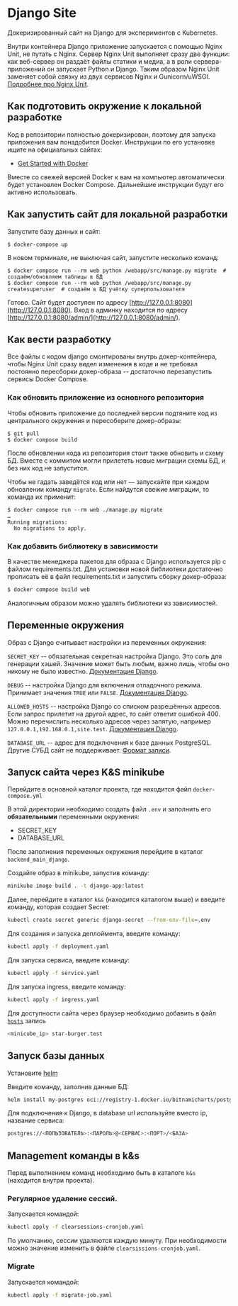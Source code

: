 # Django Site

Докеризированный сайт на Django для экспериментов с Kubernetes.

Внутри контейнера Django приложение запускается с помощью Nginx Unit, не путать с Nginx. Сервер Nginx Unit выполняет
сразу две функции: как веб-сервер он раздаёт файлы статики и медиа, а в роли сервера-приложений он запускает Python и
Django. Таким образом Nginx Unit заменяет собой связку из двух сервисов Nginx и
Gunicorn/uWSGI. [Подробнее про Nginx Unit](https://unit.nginx.org/).

## Как подготовить окружение к локальной разработке

Код в репозитории полностью докеризирован, поэтому для запуска приложения вам понадобится Docker. Инструкции по его
установке ищите на официальных сайтах:

- [Get Started with Docker](https://www.docker.com/get-started/)

Вместе со свежей версией Docker к вам на компьютер автоматически будет установлен Docker Compose. Дальнейшие инструкции
будут его активно использовать.

## Как запустить сайт для локальной разработки

Запустите базу данных и сайт:

```shell
$ docker-compose up
```

В новом терминале, не выключая сайт, запустите несколько команд:

```shell
$ docker compose run --rm web python /webapp/src/manage.py migrate  # создаём/обновляем таблицы в БД
$ docker compose run --rm web python /webapp/src/manage.py createsuperuser  # создаём в БД учётку суперпользователя
```

Готово. Сайт будет доступен по адресу [http://127.0.0.1:8080](http://127.0.0.1:8080). Вход в админку находится по
адресу [http://127.0.0.1:8080/admin/](http://127.0.0.1:8080/admin/).

## Как вести разработку

Все файлы с кодом django смонтированы внутрь докер-контейнера, чтобы Nginx Unit сразу видел изменения в коде и не
требовал постоянно пересборки докер-образа -- достаточно перезапустить сервисы Docker Compose.

### Как обновить приложение из основного репозитория

Чтобы обновить приложение до последней версии подтяните код из центрального окружения и пересоберите докер-образы:

``` shell
$ git pull
$ docker compose build
```

После обновлении кода из репозитория стоит также обновить и схему БД. Вместе с коммитом могли прилететь новые миграции
схемы БД, и без них код не запустится.

Чтобы не гадать заведётся код или нет — запускайте при каждом обновлении команду `migrate`. Если найдутся свежие
миграции, то команда их применит:

```shell
$ docker compose run --rm web ./manage.py migrate
…
Running migrations:
  No migrations to apply.
```

### Как добавить библиотеку в зависимости

В качестве менеджера пакетов для образа с Django используется pip с файлом requirements.txt. Для установки новой
библиотеки достаточно прописать её в файл requirements.txt и запустить сборку докер-образа:

```sh
$ docker compose build web
```

Аналогичным образом можно удалять библиотеки из зависимостей.

<a name="env-variables"></a>

## Переменные окружения

Образ с Django считывает настройки из переменных окружения:

`SECRET_KEY` -- обязательная секретная настройка Django. Это соль для генерации хэшей. Значение может быть любым, важно
лишь, чтобы оно никому не было
известно. [Документация Django](https://docs.djangoproject.com/en/3.2/ref/settings/#secret-key).

`DEBUG` -- настройка Django для включения отладочного режима. Принимает значения `TRUE` или
`FALSE`. [Документация Django](https://docs.djangoproject.com/en/3.2/ref/settings/#std:setting-DEBUG).

`ALLOWED_HOSTS` -- настройка Django со списком разрешённых адресов. Если запрос прилетит на другой адрес, то сайт
ответит ошибкой 400. Можно перечислить несколько адресов через запятую, например
`127.0.0.1,192.168.0.1,site.test`. [Документация Django](https://docs.djangoproject.com/en/3.2/ref/settings/#allowed-hosts).

`DATABASE_URL` -- адрес для подключения к базе данных PostgreSQL. Другие СУБД сайт не
поддерживает. [Формат записи](https://github.com/jacobian/dj-database-url#url-schema).

## Запуск сайта через K&S minikube

Перейдите в основной каталог проекта, где находится файл `docker-compose.yml`

В этой директории необходимо создать файл `.env` и заполнить его **обязательными** переменными окружения:

- SECRET_KEY
- DATABASE_URL

После заполнения переменных окружения перейдите в каталог `backend_main_django`.

Создайте образ в minikube, запустив команду:

```bash
minikube image build . -t django-app:latest
```

Далее, перейдите в каталог `k&s` (находится каталогом выше) и введите команду, которая создает Secret:

```bash
kubectl create secret generic django-secret --from-env-file=.env
```

Для создания и запуска деплоймента, введите команду:

```bash
kubectl apply -f deployment.yaml
```

Для запуска сервиса, введите команду:

```bash
kubectl apply -f service.yaml   
```

Для запуска ingress, введите команду:

```bash
kubectl apply -f ingress.yaml   
```

Для доступности сайта через браузер необходимо добавить в файл [
`hosts`](https://help.reg.ru/support/dns-servery-i-nastroyka-zony/rabota-s-dns-serverami/fayl-hosts-gde-nakhoditsya-i-kak-yego-izmenit)
запись

```bash
<minicube_ip> star-burger.test
```

## Запуск базы данных

Установите [helm](https://helm.sh/)

Введите команду, заполнив данные БД:

```bash
helm install my-postgres oci://registry-1.docker.io/bitnamicharts/postgresql --set auth.database=<DATABASE> --set auth.username=<USERNAME> --set auth.password=<PASSWORD> --set primary.service.type=NodePort
```

Для подключения к Django, в database url используйте вместо ip, название сервиса:

```bash
postgres://<ПОЛЬЗОВАТЕЛЬ>:<ПАРОЛЬ>@<СЕРВИС>:<ПОРТ>/<БАЗА>
```

## Management команды в k&s

Перед выполнением команд необходимо быть в каталоге `k&s` (находится внутри проекта).

### Регулярное удаление сессий.

Запускается командой:

```bash
kubectl apply -f clearsessions-cronjob.yaml
```

По умолчанию, сессии удаляются каждую минуту. При необходимости можно значение изменить в файле
`clearsissions-cronjob.yaml`.

### Migrate

Запускается командой:

```bash
kubectl apply -f migrate-job.yaml
```

